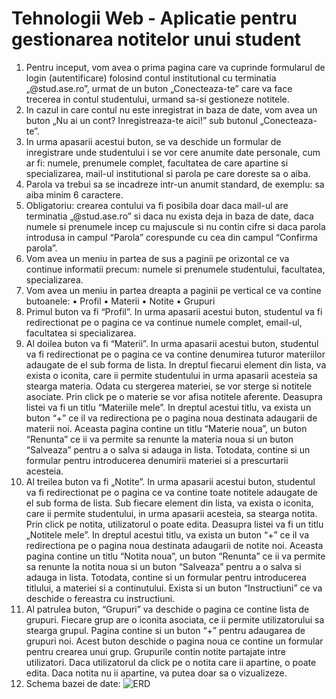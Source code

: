 # Tehnologii Web - Aplicatie pentru gestionarea notitelor unui student
1.	Pentru inceput, vom avea o prima pagina care va cuprinde formularul de login (autentificare) folosind contul institutional cu terminatia „@stud.ase.ro”, urmat de un buton „Conecteaza-te” care va face trecerea in contul studentului, urmand sa-si gestioneze notitele.
2.	In cazul in care contul nu este inregistrat in baza de date, vom avea un buton „Nu ai un cont? Inregistreaza-te aici!” sub butonul  „Conecteaza-te”.
3.	In urma apasarii acestui buton, se va deschide un formular de inregistrare unde studentului i se vor cere anumite date personale, cum ar fi: numele, prenumele complet, facultatea de care apartine si specializarea, mail-ul institutional si parola pe care doreste sa o aiba.
4.	Parola va trebui sa se incadreze intr-un anumit standard, de exemplu: sa aiba minim 6 caractere.
5.	Obligatoriu: crearea contului va fi posibila doar daca mail-ul are terminatia „@stud.ase.ro” si daca nu exista deja in baza de date, daca numele si prenumele incep cu majuscule si nu contin cifre si daca parola introdusa in campul “Parola” corespunde cu cea din campul “Confirma parola”.
6.	Vom avea un meniu in partea de sus a paginii pe orizontal ce va continue informatii precum: numele si prenumele studentului, facultatea, specializarea.
7.	Vom avea un meniu in partea dreapta a paginii pe vertical ce va contine butoanele:
•	Profil
•	Materii
•	Notite
•	Grupuri
7.	Primul buton va fi “Profil”. In urma apasarii acestui buton, studentul va fi redirectionat pe o pagina ce va continue numele complet, email-ul, facultatea si specializarea.
8.	Al doilea buton va fi “Materii”. In urma apasarii acestui buton, studentul va fi redirectionat pe o pagina ce va contine denumirea tuturor materiilor adaugate de el sub forma de lista. In dreptul fiecarui element din lista, va exista o iconita, care ii permite studentului in urma apasarii acesteia sa stearga materia. Odata cu stergerea materiei, se vor sterge si notitele asociate. Prin click pe o materie se vor afisa notitele aferente. Deasupra listei va fi un titlu “Materiile mele”. In dreptul acestui titlu, va exista un buton “+” ce il va redirectiona pe o pagina noua destinata adaugarii de materii noi. Aceasta pagina contine un titlu “Materie noua”, un buton “Renunta” ce ii va permite sa renunte la materia noua si un buton “Salveaza” pentru a o salva si adauga in lista. Totodata, contine si un formular pentru introducerea denumirii materiei si a prescurtarii acesteia.
9.	Al treilea buton va fi „Notite”. In urma apasarii acestui buton, studentul va fi redirectionat pe o pagina ce va contine toate notitele  adaugate de el sub forma de lista. Sub fiecare element din lista, va exista o iconita, care ii permite studentului, in urma apasarii acesteia, sa stearga notita. Prin click pe notita, utilizatorul o poate edita. Deasupra listei va fi un titlu „Notitele mele”. In dreptul acestui titlu, va exista un buton “+” ce il va redirectiona pe o pagina noua destinata adaugarii de notite noi. Aceasta pagina contine un titlu “Notita noua”, un buton “Renunta” ce ii va permite sa renunte la notita noua si un buton “Salveaza” pentru a o salva si adauga in lista. Totodata, contine si un formular pentru introducerea titlului, a materiei si a continutului. Exista si un buton “Instructiuni” ce va deschide o fereastra cu instructiuni.
10.	Al patrulea buton, “Grupuri” va deschide o pagina ce contine lista de grupuri. Fiecare grup are o iconita asociata, ce ii permite utilizatorului sa stearga grupul. Pagina contine si un buton “+” pentru adaugarea de grupuri noi. Acest buton deschide o pagina noua ce contine un formular pentru crearea unui grup. Grupurile contin notite partajate intre utilizatori. Daca utilizatorul da click pe o notita care ii apartine, o poate edita. Daca notita nu ii apartine, va putea doar sa o vizualizeze.
11. Schema bazei de date:
![ERD](https://user-images.githubusercontent.com/102324614/211157419-df127eba-af37-41a1-b9f0-565d916ec29e.svg)
